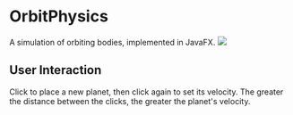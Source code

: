 # OrbitPhysics
A simulation of orbiting bodies, implemented in JavaFX.
![](img/demo.gif)

## User Interaction
Click to place a new planet, then click again to set its velocity. The greater the distance between the clicks, the greater the planet's velocity.